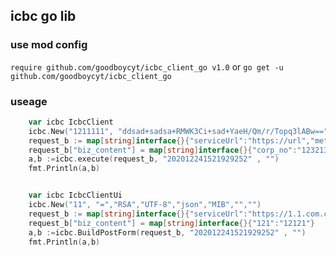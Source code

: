 ## icbc go lib

### use mod config
`require github.com/goodboycyt/icbc_client_go v1.0`
or
`go get -u github.com/goodboycyt/icbc_client_go`


### useage
```go
    var icbc IcbcClient
	icbc.New("1211111", "ddsad+sadsa+RMWK3Ci+sad+YaeH/Qm/r/Topq3lABw==","RSA","UTF-8","json","MIGfMA0GCSqGSIb3DQEBwIDAQAB","","")
	request_b := map[string]interface{}{"serviceUrl":"https://url","method":"POST","isNeedEncrypt":false,"extraParams":""}
	request_b["biz_content"] = map[string]interface{}{"corp_no":"123213","trx_acc_date":"2020-12-14"}
	a,b :=icbc.execute(request_b, "202012241521929252" , "")
	fmt.Println(a,b)


    var icbc IcbcClientUi
    icbc.New("11", "=","RSA","UTF-8","json","MIB","","")
    request_b := map[string]interface{}{"serviceUrl":"https://1.1.com.cn/ui/1/ui/1/1/1/V1","method":"POST","isNeedEncrypt":false,"extraParams":""}
    request_b["biz_content"] = map[string]interface{}{"121":"12121"}
    a,b :=icbc.BuildPostForm(request_b, "202012241521929252" , "")
    fmt.Println(a,b)
```
